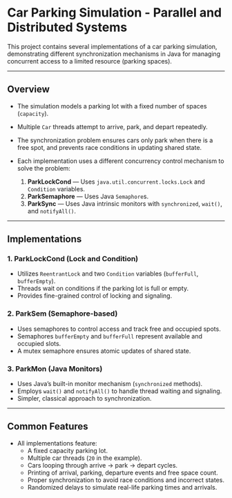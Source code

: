 # Car Parking Simulation - Parallel and Distributed Systems

This project contains several implementations of a car parking simulation, demonstrating different synchronization mechanisms in Java for managing concurrent access to a limited resource (parking spaces).

---

## Overview

- The simulation models a parking lot with a fixed number of spaces (`capacity`).
- Multiple `Car` threads attempt to arrive, park, and depart repeatedly.
- The synchronization problem ensures cars only park when there is a free spot, and prevents race conditions in updating shared state.
- Each implementation uses a different concurrency control mechanism to solve the problem:

  1. **ParkLockCond** — Uses `java.util.concurrent.locks.Lock` and `Condition` variables.
  2. **ParkSemaphore** — Uses Java `Semaphore`s.
  3. **ParkSync** — Uses Java intrinsic monitors with `synchronized`, `wait()`, and `notifyAll()`.

---

## Implementations

### 1. ParkLockCond (Lock and Condition)

- Utilizes `ReentrantLock` and two `Condition` variables (`bufferFull`, `bufferEmpty`).
- Threads wait on conditions if the parking lot is full or empty.
- Provides fine-grained control of locking and signaling.

### 2. ParkSem (Semaphore-based)

- Uses semaphores to control access and track free and occupied spots.
- Semaphores `bufferEmpty` and `bufferFull` represent available and occupied slots.
- A mutex semaphore ensures atomic updates of shared state.

### 3. ParkMon (Java Monitors)

- Uses Java’s built-in monitor mechanism (`synchronized` methods).
- Employs `wait()` and `notifyAll()` to handle thread waiting and signaling.
- Simpler, classical approach to synchronization.

---

## Common Features

- All implementations feature:
  - A fixed capacity parking lot.
  - Multiple car threads (`20` in the example).
  - Cars looping through arrive → park → depart cycles.
  - Printing of arrival, parking, departure events and free space count.
  - Proper synchronization to avoid race conditions and incorrect states.
  - Randomized delays to simulate real-life parking times and arrivals.


